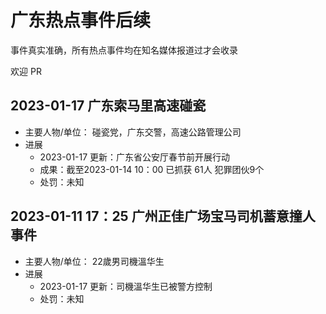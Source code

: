 # 广东热点事件后续
事件真实准确，所有热点事件均在知名媒体报道过才会收录

欢迎 PR

## 2023-01-17 广东索马里高速碰瓷
- 主要人物/单位： 碰瓷党，广东交警，高速公路管理公司
- 进展
  - 2023-01-17 更新：广东省公安厅春节前开展行动
  - 成果：截至2023-01-14 10：00 已抓获 61人 犯罪团伙9个
  - 处罚：未知

## 2023-01-11 17：25 广州正佳广场宝马司机蓄意撞人事件
- 主要人物/单位： 22歲男司機溫华生
- 进展
  - 2023-01-17 更新：司機溫华生已被警方控制
  - 处罚：未知
